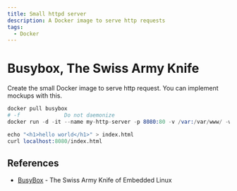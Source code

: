 ```yaml
---
title: Small httpd server
description: A Docker image to serve http requests
tags:
  - Docker
---
```


# Busybox, The Swiss Army Knife

Create the small Docker image to serve http request. You can implement mockups with this.

```s
docker pull busybox
# -f              Do not daemonize
docker run -d -it --name my-http-server -p 8080:80 -v /var:/var/www/ -w /var/www/ busybox /bin/httpd -f -h /var/www/

echo "<h1>hello world</h1>" > index.html
curl localhost:8080/index.html
```

## References

* [BusyBox](https://busybox.net/downloads/BusyBox.html) - The Swiss Army Knife of Embedded Linux
